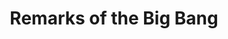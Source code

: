 ---
pid: LS8
title: Remarks of the Big Bang
location_transcription: Love Park
zipcode: '19107'
outside_phl: 
neighborhood: Washington Square West,Avenue of The Arts,Midtown Village,Chinatown
age: '54'
age_range: 50-59
instagram: 
image_file_name: LS_8.jpg
proposal_transcription: A sculpture of differing citizens of the world. //Pro-Immigration//
topic: Culture,Immigration,Inclusivity,Race Ethnicity
topic_summary: 0, 0, 0, 0
type: 
keywords_other: 
credit: Russell Merrill
image_labels: 
twitter: 
facebook: 
permalink: "/monuments/ls8/"
layout: item-page
---